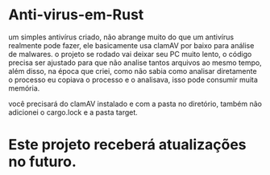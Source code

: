 # Anti-virus-em-Rust

um simples antivírus criado, não abrange muito do que um antivírus realmente pode fazer, ele basicamente usa clamAV por baixo para análise de malwares.
o projeto se rodado vai deixar seu PC muito lento, o código precisa ser ajustado para que não analise tantos arquivos ao mesmo tempo, além disso, na época que criei, como não sabia como analisar diretamente o processo eu copiava o processo e o analisava, isso pode consumir muita memória.

você precisará do clamAV instalado e com a pasta no diretório, também não adicionei o cargo.lock e a pasta target.

# Este projeto receberá atualizações no futuro.
